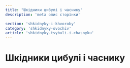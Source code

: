 ```yaml
---
title: "Шкідники цибулі і часнику"
description: 'meta опис сторінки'

section: 'shkidnyky-i-khvoroby'
category: 'shkidnyky-ovochiv'
article: 'shkidnyky-tsybuli-i-chasnyku'
---
```


# Шкідники цибулі і часнику
